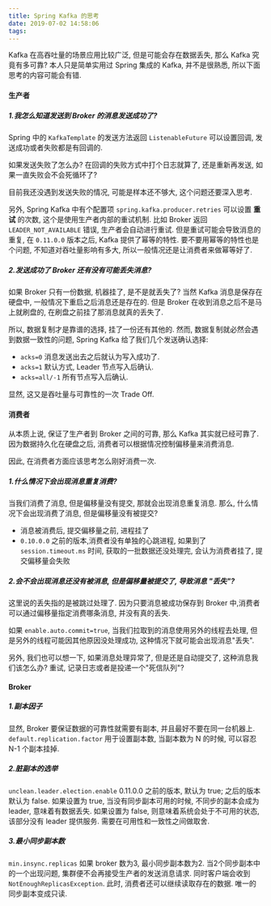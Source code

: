 ```yaml
---
title: Spring Kafka 的思考
date: 2019-07-02 14:58:06
tags:
---
```


Kafka 在高吞吐量的场景应用比较广泛, 但是可能会存在数据丢失, 那么 Kafka 究竟有多可靠? 本人只是简单实用过 Spring 集成的 Kafka, 并不是很熟悉, 所以下面思考的内容可能会有错.

#### 生产者

##### 1.我怎么知道发送到 Broker 的消息发送成功了?

Spring 中的 `KafkaTemplate` 的发送方法返回 `ListenableFuture` 可以设置回调, 发送成功或者失败都是有回调的.

如果发送失败了怎么办? 在回调的失败方式中打个日志就算了, 还是重新再发送, 如果一直失败会不会死循环了? 

目前我还没遇到发送失败的情况, 可能是样本还不够大, 这个问题还要深入思考.

另外, Spring Kafka 中有个配置项 `spring.kafka.producer.retries` 可以设置 **重试** 的次数, 这个是使用生产者内部的重试机制. 比如 Broker 返回 `LEADER_NOT_AVAILABLE` 错误, 生产者会自动进行重试. 但是重试可能会导致消息的重复, 在 `0.11.0.0` 版本之后, Kafka 提供了幂等的特性. 要不要用幂等的特性也是个问题, 不知道对吞吐量影响有多大, 所以一般情况还是让消费者来做幂等好了.

#####  2.发送成功了 Broker 还有没有可能丢失消息?

如果 Broker 只有一份数据, 机器挂了, 是不是就丢失了? 当然 Kafka 消息是保存在硬盘中, 一般情况下重启之后消息还是存在的. 但是 Broker 在收到消息之后不是马上就刷盘的, 在刷盘之前挂了那消息就真的丢失了.

所以, 数据复制才是靠谱的选择, 挂了一份还有其他的. 然而, 数据复制就必然会遇到数据一致性的问题, Spring Kafka 给了我们几个发送确认选择:

- `acks=0` 消息发送出去之后就认为写入成功了.
- `acks=1` 默认方式, Leader 节点写入后确认. 
- `acks=all/-1` 所有节点写入后确认.

显然, 这又是吞吐量与可靠性的一次 Trade Off.

#### 消费者

从本质上说, 保证了生产者到 Broker 之间的可靠, 那么 Kafka 其实就已经可靠了. 因为数据持久化在硬盘之后, 消费者可以根据情况控制偏移量来消费消息.

因此, 在消费者方面应该思考怎么刚好消费一次.

##### 1.什么情况下会出现消息重复消费?

当我们消费了消息, 但是偏移量没有提交, 那就会出现消息重复消息. 那么, 什么情况下会出现消费了消息, 但是偏移量没有被提交?

- 消息被消费后, 提交偏移量之前, 进程挂了
- `0.10.0.0` 之前的版本,消费者没有单独的心跳进程, 如果到了 `session.timeout.ms` 时间, 获取的一批数据还没处理完, 会认为消费者挂了, 提交偏移量会失败

##### 2.会不会出现消息还没有被消息, 但是偏移量被提交了, 导致消息 "丢失"?

这里说的丢失指的是被跳过处理了. 因为只要消息被成功保存到 Broker 中,消费者可以通过偏移量指定消费哪条消息, 并没有真的丢失.

如果 `enable.auto.commit=true`, 当我们拉取到的消息使用另外的线程去处理, 但是另外的线程可能因其他原因没处理成功, 这种情况下就可能会出现消息"丢失".

另外, 我们也可以想一下, 如果消息处理异常了, 但是还是自动提交了, 这种消息我们该怎么办? 重试, 记录日志或者是投递一个"死信队列"?

#### Broker

##### 1.副本因子

显然, Broker 要保证数据的可靠性就需要有副本, 并且最好不要在同一台机器上. `default.replication.factor` 用于设置副本数, 当副本数为 N 的时候, 可以容忍 N-1 个副本挂掉.

##### 2.脏副本的选举

`unclean.leader.election.enable` 0.11.0.0 之前的版本, 默认为 true; 之后的版本默认为 false. 如果设置为 true, 当没有同步副本可用的时候, 不同步的副本会成为 leader, 意味着有数据丢失. 如果设置为 false, 则意味着系统会处于不可用的状态, 该部分没有 leader 提供服务. 需要在可用性和一致性之间做取舍.

##### 3.最小同步副本数

`min.insync.replicas` 如果 broker 数为3, 最小同步副本数为2. 当2个同步副本中的一个出现问题, 集群便不会再接受生产者的发送消息请求. 同时客户端会收到 `NotEnoughReplicasException`. 此时, 消费者还可以继续读取存在的数据. 唯一的同步副本变成只读.


